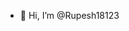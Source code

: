 - 👋 Hi, I’m @Rupesh18123

<!---
Rupesh18123/Rupesh18123 is a ✨ special ✨ repository because its `README.md` (this file) appears on your GitHub profile.
You can click the Preview link to take a look at your changes.
--->
